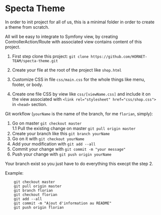 Specta Theme
============

In order to init project for all of us, this is a minimal folder in order to create a theme from scratch.

All will be easy to integrate to Symfony view, by creating ControllerAction/Route with associated view contains content of this project.

1. First step clone this project: `git clone https://github.com/HORNET-TEAM/specta-theme.git`

2. Create your file at the root of the project like `shop.html`

3. Customize CSS in file `css/main.css` for the whole things like menu, footer, or body.

4. Create one file CSS by view like `css/[viewName.css]` and include it on the view associated with `<link rel="stylesheet" href="css/shop.css">` in `<head>` section.

Git workflow (`yourName` is the name of the branch, for me `florian`, simply):

1. Go on master `git checkout master`<br/>
1.1 Pull the existing change on master `git pull origin master`
2. Create your branch like this `git branch yourName`
3. Go on it with `git checkout yourName`
4. Add your modification with `git add --all`
5. Commit your change with `git commit -m "your message"`
6. Push your change with `git push origin yourName`

Your branch exist so you just have to do everything this execpt the step 2.

Example:

```
	git checkout master
	git pull origin master
	git branch florian
	git checkout florian
	git add --all
	git commit -m "Ajout d'information au README"
	git push origin florian
```
